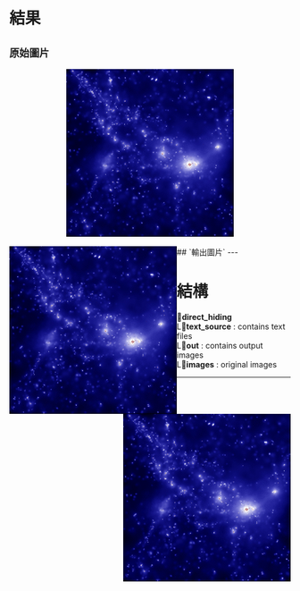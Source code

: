 # 結果
## `原始圖片`
<p align="center">
  <img src="/direct_hiding/images/image.jpg" width="300" alt="original image">
</p>
## `輸出圖片`
<img align="left" src="/direct_hiding/out/out_0.bmp" width="300">
<img align="right" src="/direct_hiding/out/out_1.bmp" width="300">
---

# 結構
:file_folder:**direct_hiding**  
  L:file_folder:**text_source** : contains text files  
  L:file_folder:**out** : contains output images  
  L:file_folder:**images** : original images  

---

#
